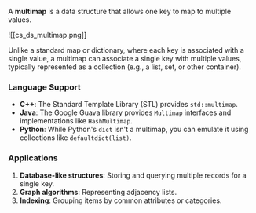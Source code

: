 A **multimap** is a data structure that allows one key to map to multiple values. 

![[cs_ds_multimap.png]]

Unlike a standard map or dictionary, where each key is associated with a single value, a multimap can associate a single key with multiple values, typically represented as a collection (e.g., a list, set, or other container).

### Language Support 

- **C++**: The Standard Template Library (STL) provides `std::multimap`.
- **Java**: The Google Guava library provides `Multimap` interfaces and implementations like `HashMultimap`.
- **Python**: While Python's `dict` isn't a multimap, you can emulate it using collections like `defaultdict(list)`.

### Applications

1. **Database-like structures**: Storing and querying multiple records for a single key.
2. **Graph algorithms**: Representing adjacency lists.
3. **Indexing**: Grouping items by common attributes or categories.
